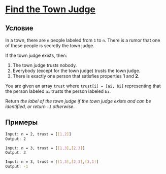 # [Find the Town Judge](https://leetcode.com/problems/find-the-town-judge/)

## Условие
In a town, there are `n` people labeled from `1` to `n`. There is a rumor that one of these people is secretly the town judge.

If the town judge exists, then:

1. The town judge trusts nobody.
2. Everybody (except for the town judge) trusts the town judge.
3. There is exactly one person that satisfies properties **1** and **2**.

You are given an array `trust` where `trust[i] = [ai, bi]` representing that the person labeled `ai` trusts the person labeled `bi`.

Return *the label of the town judge if the town judge exists and can be identified, or return `-1` otherwise*.

## Примеры

```bash
Input: n = 2, trust = [[1,2]]
Output: 2
```

```bash
Input: n = 3, trust = [[1,3],[2,3]]
Output: 3
```

```bash
Input: n = 3, trust = [[1,3],[2,3],[3,1]]
Output: -1
```
